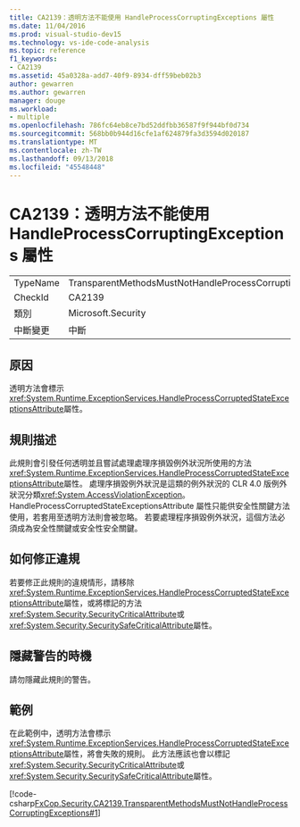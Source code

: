 ```yaml
---
title: CA2139：透明方法不能使用 HandleProcessCorruptingExceptions 屬性
ms.date: 11/04/2016
ms.prod: visual-studio-dev15
ms.technology: vs-ide-code-analysis
ms.topic: reference
f1_keywords:
- CA2139
ms.assetid: 45a0328a-add7-40f9-8934-dff59beb02b3
author: gewarren
ms.author: gewarren
manager: douge
ms.workload:
- multiple
ms.openlocfilehash: 786fc64eb8ce7bd52ddfbb36587f9f944bf0d734
ms.sourcegitcommit: 568bb0b944d16cfe1af624879fa3d3594d020187
ms.translationtype: MT
ms.contentlocale: zh-TW
ms.lasthandoff: 09/13/2018
ms.locfileid: "45548448"
---
```

# <a name="ca2139-transparent-methods-may-not-use-the-handleprocesscorruptingexceptions-attribute"></a>CA2139：透明方法不能使用 HandleProcessCorruptingExceptions 屬性
|||
|-|-|
|TypeName|TransparentMethodsMustNotHandleProcessCorruptingExceptions|
|CheckId|CA2139|
|類別|Microsoft.Security|
|中斷變更|中斷|

## <a name="cause"></a>原因
 透明方法會標示<xref:System.Runtime.ExceptionServices.HandleProcessCorruptedStateExceptionsAttribute>屬性。

## <a name="rule-description"></a>規則描述
 此規則會引發任何透明並且嘗試處理處理序損毀例外狀況所使用的方法<xref:System.Runtime.ExceptionServices.HandleProcessCorruptedStateExceptionsAttribute>屬性。 處理序損毀例外狀況是這類的例外狀況的 CLR 4.0 版例外狀況分類<xref:System.AccessViolationException>。 HandleProcessCorruptedStateExceptionsAttribute 屬性只能供安全性關鍵方法使用，若套用至透明方法則會被忽略。 若要處理程序損毀例外狀況，這個方法必須成為安全性關鍵或安全性安全關鍵。

## <a name="how-to-fix-violations"></a>如何修正違規
 若要修正此規則的違規情形，請移除<xref:System.Runtime.ExceptionServices.HandleProcessCorruptedStateExceptionsAttribute>屬性，或將標記的方法<xref:System.Security.SecurityCriticalAttribute>或<xref:System.Security.SecuritySafeCriticalAttribute>屬性。

## <a name="when-to-suppress-warnings"></a>隱藏警告的時機
 請勿隱藏此規則的警告。

## <a name="example"></a>範例
 在此範例中，透明方法會標示<xref:System.Runtime.ExceptionServices.HandleProcessCorruptedStateExceptionsAttribute>屬性，將會失敗的規則。 此方法應該也會以標記<xref:System.Security.SecurityCriticalAttribute>或<xref:System.Security.SecuritySafeCriticalAttribute>屬性。

 [!code-csharp[FxCop.Security.CA2139.TransparentMethodsMustNotHandleProcessCorruptingExceptions#1](../code-quality/codesnippet/CSharp/ca2139-transparent-methods-may-not-use-the-handleprocesscorruptingexceptions-attribute_1.cs)]
